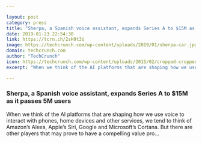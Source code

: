 ```yaml
---

layout: post
category: press
title: "Sherpa, a Spanish voice assistant, expands Series A to $15M as it passes 5M users"
date: 2019-01-23 22:54:38
link: https://tcrn.ch/2sH9t3U
image: https://techcrunch.com/wp-content/uploads/2019/01/sherpa-car.jpg?w=693
domain: techcrunch.com
author: "TechCrunch"
icon: https://techcrunch.com/wp-content/uploads/2015/02/cropped-cropped-favicon-gradient.png?w=180
excerpt: "When we think of the AI platforms that are shaping how we use voice to interact with phones, home devices and other services, we tend to think of Amazon’s Alexa, Apple’s Siri, Google and Microsoft’s Cortana. But there are other players that may prove to have a compelling value pro…"

---
```


### Sherpa, a Spanish voice assistant, expands Series A to $15M as it passes 5M users

When we think of the AI platforms that are shaping how we use voice to interact with phones, home devices and other services, we tend to think of Amazon’s Alexa, Apple’s Siri, Google and Microsoft’s Cortana. But there are other players that may prove to have a compelling value pro…